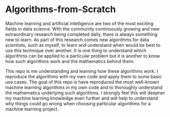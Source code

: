 # Algorithms-from-Scratch

Machine learning and artificial intelligence are two of the most exciting fields in data science. With the community continuously growing and new extraordinary research being completed daily, there is always something new to learn. As part of this research comes new algorithms for data scientists, such as myself, to learn and understand when would be best to use this technique over another. It is one thing to understand which algorithms can be applied to a particular problem but it is another to know how such algorithms work and the mathematics behind them.

This repo is me understanding and learning how these algorithms work. I reproduce the algorithms with my own code and apply them to some basic use cases. The goal of this repo is have reproduced the most well-known machine learning algorithms in my own code and to thoroughly understand the mathematics underlying such algorithms. I strongly feel this will deepner my machine learning knowledge even further and will help to understand why things could go wrong when choosing particular algorithms for a machine learning project.